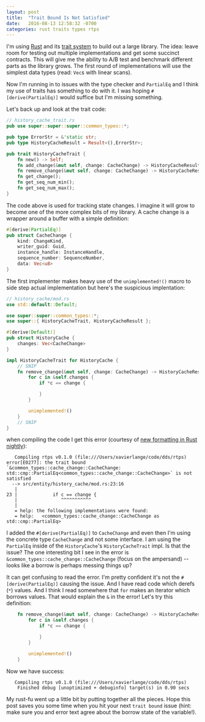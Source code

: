 ```yaml
---
layout: post
title:  "Trait Bound Is Not Satisfied"
date:   2016-08-13 12:58:32 -0700
categories: rust traits types rtps
---
```

I'm using [Rust](https://www.rust-lang.org/) and its [trait system](https://doc.rust-lang.org/book/traits.html) to
build out a large library. The idea: leave room
for testing out multiple implementations and get some succinct contracts. This will give me the ability to
A/B test and benchmark different parts as the library grows. The first round of implementations will use the simplest data
types (read: `Vec`s with linear scans).

Now I'm running in to issues with the type checker and `PartialEq` and I think my use of traits has something to do
with it. I was hoping `#[derive(PartialEq)]` would suffice but I'm missing something.

Let's back up and look at the trait code:

```rust
// history_cache_trait.rs
pub use super::super::super::common_types::*;

pub type ErrorStr = &'static str;
pub type HistoryCacheResult = Result<(),ErrorStr>;

pub trait HistoryCacheTrait {
    fn new() -> Self;
    fn add_change(&mut self, change: CacheChange) -> HistoryCacheResult;
    fn remove_change(&mut self, change: CacheChange) -> HistoryCacheResult;
    fn get_change();
    fn get_seq_num_min();
    fn get_seq_num_max();
}
```

The code above is used for tracking state changes. I imagine it will grow to become one of the
more complex bits of my library. A cache change is a wrapper around a buffer with a simple definition:

```rust
#[derive(PartialEq)]
pub struct CacheChange {
    kind: ChangeKind,
    writer_guid: Guid,
    instance_handle: InstanceHandle,
    sequence_number: SequenceNumber,
    data: Vec<u8>
}
```

The first implementer makes heavy use of the `unimplemented!()` macro to side step actual implementation but here's the suspicious implentation:

```rust
// history_cache/mod.rs
use std::default::Default;

use super::super::common_types::*;
use super::{ HistoryCacheTrait, HistoryCacheResult };

#[derive(Default)]
pub struct HistoryCache {
    changes: Vec<CacheChange>
}

impl HistoryCacheTrait for HistoryCache {
    // SNIP
    fn remove_change(&mut self, change: CacheChange) -> HistoryCacheResult {
        for c in &self.changes {
            if *c == change {

            }
        }

        unimplemented!()
    }
    // SNIP
}
```

when compiling the code I get this error (courtesy of [new formatting in Rust nightly](https://blog.rust-lang.org/2016/08/10/Shape-of-errors-to-come.html)):

```
   Compiling rtps v0.1.0 (file:///Users/xavierlange/code/dds/rtps)
error[E0277]: the trait bound `&common_types::cache_change::CacheChange: std::cmp::PartialEq<common_types::cache_change::CacheChange>` is not satisfied
  --> src/entity/history_cache/mod.rs:23:16
   |
23 |             if c == change {
   |                ^^^^^^^^^^^
   |
   = help: the following implementations were found:
   = help:   <common_types::cache_change::CacheChange as std::cmp::PartialEq>
```

I added the `#[derive(PartialEq)]` to `CacheChange` and even then I'm using the concrete type `CacheChange` and not some
interface. I am using the `PartialEq` inside of the `HistoryCache`'s `HistoryCacheTrait` impl. Is that the issue? The
one interesting bit I see in the error is `&common_types::cache_change::CacheChange` (focus on the ampersand) --
looks like a borrow is perhaps messing things up?

It can get confusing to read the error. I'm pretty confident it's not the `#[derive(PartialEq)]` causing the issue. And I
have read code which derefs (`*`) values. And I think I read somewhere that `for` makes an iterator which borrows values.
That would explain the `&` in the error! Let's try this definition:

```rust
    fn remove_change(&mut self, change: CacheChange) -> HistoryCacheResult {
        for c in &self.changes {
            if *c == change {

            }
        }

        unimplemented!()
    }
```

Now we have success:

```
   Compiling rtps v0.1.0 (file:///Users/xavierlange/code/dds/rtps)
    Finished debug [unoptimized + debuginfo] target(s) in 0.90 secs
```

My rust-fu went up a little bit by putting together all the pieces. Hope this post saves you some time when you hit your
next `trait bound` issue (hint: make sure you and error text agree about the borrow state of the variable!).